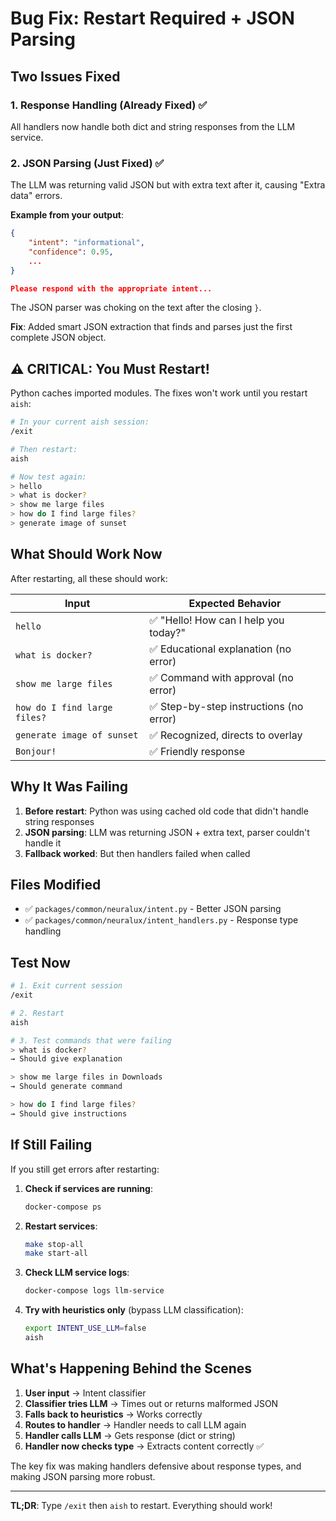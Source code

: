 # Bug Fix: Restart Required + JSON Parsing

## Two Issues Fixed

### 1. Response Handling (Already Fixed) ✅
All handlers now handle both dict and string responses from the LLM service.

### 2. JSON Parsing (Just Fixed) ✅  
The LLM was returning valid JSON but with extra text after it, causing "Extra data" errors.

**Example from your output**:
```json
{
    "intent": "informational",
    "confidence": 0.95,
    ...
} 

Please respond with the appropriate intent...
```

The JSON parser was choking on the text after the closing `}`.

**Fix**: Added smart JSON extraction that finds and parses just the first complete JSON object.

## ⚠️ **CRITICAL: You Must Restart!**

Python caches imported modules. The fixes won't work until you restart `aish`:

```bash
# In your current aish session:
/exit

# Then restart:
aish

# Now test again:
> hello
> what is docker?
> show me large files
> how do I find large files?
> generate image of sunset
```

## What Should Work Now

After restarting, all these should work:

| Input | Expected Behavior |
|-------|-------------------|
| `hello` | ✅ "Hello! How can I help you today?" |
| `what is docker?` | ✅ Educational explanation (no error) |
| `show me large files` | ✅ Command with approval (no error) |
| `how do I find large files?` | ✅ Step-by-step instructions (no error) |
| `generate image of sunset` | ✅ Recognized, directs to overlay |
| `Bonjour!` | ✅ Friendly response |

## Why It Was Failing

1. **Before restart**: Python was using cached old code that didn't handle string responses
2. **JSON parsing**: LLM was returning JSON + extra text, parser couldn't handle it
3. **Fallback worked**: But then handlers failed when called

## Files Modified

- ✅ `packages/common/neuralux/intent.py` - Better JSON parsing
- ✅ `packages/common/neuralux/intent_handlers.py` - Response type handling

## Test Now

```bash
# 1. Exit current session
/exit

# 2. Restart
aish

# 3. Test commands that were failing
> what is docker?
→ Should give explanation

> show me large files in Downloads
→ Should generate command

> how do I find large files?
→ Should give instructions
```

## If Still Failing

If you still get errors after restarting:

1. **Check if services are running**:
   ```bash
   docker-compose ps
   ```

2. **Restart services**:
   ```bash
   make stop-all
   make start-all
   ```

3. **Check LLM service logs**:
   ```bash
   docker-compose logs llm-service
   ```

4. **Try with heuristics only** (bypass LLM classification):
   ```bash
   export INTENT_USE_LLM=false
   aish
   ```

## What's Happening Behind the Scenes

1. **User input** → Intent classifier
2. **Classifier tries LLM** → Times out or returns malformed JSON
3. **Falls back to heuristics** → Works correctly
4. **Routes to handler** → Handler needs to call LLM again
5. **Handler calls LLM** → Gets response (dict or string)
6. **Handler now checks type** → Extracts content correctly ✅

The key fix was making handlers defensive about response types, and making JSON parsing more robust.

---

**TL;DR**: Type `/exit` then `aish` to restart. Everything should work!

